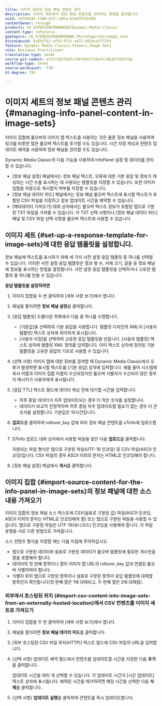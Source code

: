 ```yaml
---
title: 이미지 세트의 정보 패널 컨텐츠 관리
description: 이미지 세트에서 정보 패널 콘텐츠를 관리하는 방법을 알아봅니다.
uuid: ed7b4344-f180-41fc-a95a-62a9767dc056
contentOwner: rbrough
products: SG_EXPERIENCEMANAGER/Dynamic-Media-Classic
content-type: reference
geptopics: SG_SCENESEVENONDEMAND_PK/categories/image_sets
discoiquuid: ba5d1fb1-af54-471c-a471-853ace7f72fd
feature: Dynamic Media Classic,Viewers,Image Sets
role: Business Practitioner
translation-type: tm+mt
source-git-commit: e727c1b5fb43c7def842ff1bafcc8b3ef3437cde
workflow-type: tm+mt
source-wordcount: '776'
ht-degree: 73%

---
```



# 이미지 세트의 정보 패널 콘텐츠 관리{#managing-info-panel-content-in-image-sets}

이미지 집합에 롤오버의 이미지 맵 텍스트를 사용하는 것은 물론 정보 패널을 사용하여 링크를 비롯한 많은 롤오버 텍스트를 추가할 수도 있습니다. 시간 지정 캐싱과 컨텐츠 업데이트 예약을 사용하여 정보 패널을 관리할 수도 있습니다.

Dynamic Media Classic의 다음 기능을 사용하여 InfoPanel 설정 및 데이터를 관리할 수 있습니다.

* [정보 패널 설정] 패널에서는 정보 패널 텍스트, 오류에 대한 기본 응답 및 정보가 캐싱되는 시간 수를 표시하는 데 사용되는 템플릿을 지정할 수 있습니다. 또한 이미지 집합을 자동으로 게시할지 여부를 지정할 수 있습니다.
* [정보 패널 데이터 피드] 패널에서는 정보 패널 롤오버 텍스트에 표시할 텍스트가 포함된 CSV 파일을 지정하고 정보 업데이트 시간을 예약할 수 있습니다.
* [메타데이터 가져오기] 대화 상자에서는 롤오버 텍스트 정보가 포함된 탭으로 구분된 TXT 파일을 가져올 수 있습니다. 이 TXT 선택 사항이나 [정보 패널 데이터 피드] 패널 및 CSV 파일 선택 사항을 롤오버 텍스트에 사용할 수 있습니다.

## 이미지 세트 {#set-up-a-response-template-for-image-sets}에 대한 응답 템플릿을 설정합니다.

정보 패널에 텍스트를 표시하기 위해 세 가지 사전 설정 응답 템플릿 중 하나를 선택할 수 있습니다. 이러한 사전 설정 응답 템플릿은 열과 행 수, 서체 크기, 글꼴 등 정보 패널에 정보를 표시하는 방법을 결정합니다. 사전 설정 응답 템플릿을 선택하거나 고유한 템플릿 중 하나를 만들 수 있습니다.

**응답 템플릿을 설정하려면**

1. 이미지 집합을 두 번 클릭하여 [세부 사항 보기]에서 엽니다.
1. 패널을 펼치려면 **정보 패널 설정**&#x200B;을 클릭합니다.
1. [응답 템플릿] 드롭다운 목록에서 다음 중 하나를 수행합니다.

   * [기본값]을 선택하여 기본 응답을 사용합니다. 템플릿 디자인의 XML이 [사용자 템플릿] 텍스트 상자에 희미하게 표시됩니다.
   * [사용자 지정]을 선택하여 고유한 응답 템플릿을 만듭니다. [사용자 템플릿] 텍스트 상자에 템플릿 XML 정의를 입력합니다. 이미 텍스트 상자에 정의된 기본 템플릿을 고유한 응답의 기초로 사용할 수 있습니다.

1. (선택 사항) 이미지 맵에 대한 정보를 검색할 때 Dynamic Media Classic에서 오류가 발생하면 표시할 텍스트를 [기본 응답] 상자에 입력합니다. 예를 들어 시스템에 회사 이름과 이미지 집합 이름이 수신되었지만 롤오버 식별자가 수신되지 않은 경우 이 메시지가 사용자에게 표시됩니다.
1. [응답 TTL] 텍스트 필드에 데이터 캐싱 전에 대기할 시간을 입력합니다.

   * 하루 종일 데이터가 자주 업데이트되는 경우 더 작은 숫자를 설정합니다.
   * 데이터가 비교적 안정적이며 하루 종일 자주 업데이트할 필요가 없는 경우 더 큰 숫자를 설정합니다. 기본값은 10시간입니다.

1. **업로드**&#x200B;를 클릭하여 rollover_key 값에 따라 정보 패널 콘텐트를 s7info에 업로드합니다.
1. S7Info 업로드 대화 상자에서 사용할 파일을 찾은 다음 **업로드**&#x200B;를 클릭합니다.

   지원되는 파일 형식은 탭으로 구분된 파일(UTF-16 인코딩) 및 CSV 파일(ASCII 인코딩)입니다. CSV 파일의 경우 ASCII 이외의 문자는 HTML로 인코딩해야 합니다.

1. [정보 패널 설정] 패널에서 **게시**&#x200B;를 클릭합니다.

## 이미지 집합 {#import-source-content-for-the-info-panel-in-image-sets}의 정보 패널에 대한 소스 내용 가져오기

이미지 집합의 정보 패널 소스 텍스트에 CSV(쉼표로 구분된 값) 파일(ASCII 인코딩, ASCII 이외의 문자는 HTML로 인코딩해야 함) 또는 탭으로 구분된 파일을 사용할 수 있습니다. 탭으로 구분된 파일은 UTF-16(유니코드) 인코딩을 사용해야 합니다. 각 파일 유형을 서로 다른 방법으로 가져옵니다.

소스 컨텐츠 형식을 지정할 때는 다음 지침에 주의하십시오.

* 탭으로 구분된 데이터와 쉼표로 구분된 데이터가 롤오버 템플릿에 필요한 개수만큼 열을 포함해야 합니다.
* 데이터의 첫 번째 항목이나 열이 이미지 맵 URL의 rollover_key 값과 연결된 롤오버 식별자여야 합니다.
* 식별자 뒤의 탭으로 구분된 항목이나 쉼표로 구분된 항목이 응답 템플릿에 대체할 항목인지 확인합니다(첫 번째 열은 $1$에 대체되고, 두 번째 열은 $2$에 대체됨).

### 외부에서 호스팅된 위치 {#import-csv-content-into-image-sets-from-an-externally-hosted-location}에서 CSV 컨텐츠를 이미지 세트로 가져오기

1. 이미지 집합을 두 번 클릭하여 [세부 사항 보기]에서 엽니다.
1. 패널을 펼치려면 **정보 패널 데이터 피드**&#x200B;를 클릭합니다.
1. [외부 호스팅된 CSV 파일 위치(HTTP)] 텍스트 필드에 CSV 파일의 URL을 입력합니다.
1. (선택 사항) 업데이트 예약 필드에서 컨텐츠를 업데이트할 시간을 지정한 다음 **추가**&#x200B;를 클릭합니다.

   업데이트 시간을 여러 개 선택할 수 있습니다. 각 업데이트 시간이 [시간 업데이트] 텍스트 상자에 표시됩니다. 예약된 시간을 제거하려면 해당 시간을 선택한 다음 **삭제**&#x200B;를 클릭합니다.

1. (선택 사항) **업데이트 실행**&#x200B;을 클릭하여 콘텐트를 즉시 업데이트합니다.

